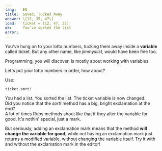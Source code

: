 ```yaml
---
lang:   EN
title:  Saved, Tucked Away
answer: \[12, 35, 47\]
load:   ticket = [12, 47, 35]
ok:     You've sorted the list
error:
---
```


You've hung on to your lotto numbers, tucking them away inside a __variable__ called ticket.
But any other name, like _jimmyslist_, would have been fine too.

Programming, you will discover, is mostly about working with variables.

Let's put your lotto numbers in order, how about?

Use: 

    ticket.sort!
    
You had a list. You sorted the list. The ticket variable is now changed.  
Did you notice that the _sort!_ method has a big, bright exclamation at the end?  
A lot of times Ruby methods shout like that if they alter the variable for good.
It's nothin' special, just a mark.

But seriously, adding an exclamation mark means that the method __will change the variable for good__, while not having an exclamation mark just returns a modified variable, without changing the variable itself. Try it with and without the exclamation mark in the editor!